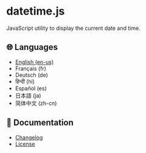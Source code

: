 # datetime.js

JavaScript utility to display the current date and time.

## 🌐 Languages
- [English (en-us)](Documentation/README-en.md)
- Français (fr)
- Deutsch (de)
- हिन्दी (hi)
- Español (es)
- 日本語 (ja)
- 简体中文 (zh-cn)

## 📄 Documentation

- [Changelog](CHANGELOG.md)
- [License](LICENSE)
